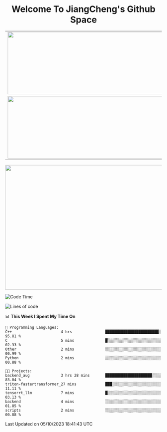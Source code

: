 <h1 align="center">Welcome To JiangCheng's Github Space</h1>

<table align="center" frame="void" rules="none" >
  <tr>
    <td>
      <div align="center"> <img height="200px" width="500px"  src="https://github-readme-stats.vercel.app/api?username=thisjiang&hide_title=true&hide_border=true&layout=compact&show_icons=trueline_height=21&text_color=000&icon_color=000&bg_color=0,ea6161,ffc64d,fffc4d,52fa5a&theme=graywhite" /> </div>
    </td>
    <td>
      <div align="center"> <img height="200px" width="500px" src="https://github-readme-stats.vercel.app/api/top-langs/?username=thisjiang&hide_title=true&hide_border=true&layout=compact&langs_count=6&text_color=000&icon_color=fff&bg_color=0,52fa5a,4dfcff,c64dff&theme=graywhite" /> </div>
    </td>
  </tr>
  <tr>
    <td>
      <div align="center"> <img height="200px" width="500px" src="https://github-readme-streak-stats.herokuapp.com/?user=thisjiang&hide_title=true&hide_border=true&layout=compact&langs_count=6" /> </div>
    </td>
    <td>
      <div align="center"> 
      <a href="https://github.com/" target="_blank"><img style="margin: 10px" src="https://profilinator.rishav.dev/skills-assets/git-scm-icon.svg" alt="Git" height="50" /></a>  
      <a href="https://www.linux.org/" target="_blank"><img style="margin: 10px" src="https://profilinator.rishav.dev/skills-assets/linux-original.svg" alt="Linux" height="50" /></a>  
      <a href="https://www.gnu.org/software/bash/" target="_blank"><img style="margin: 10px" src="https://profilinator.rishav.dev/skills-assets/gnu_bash-icon.svg" alt="Bash" height="50" /></a>  
      </div>
    </td>
  </tr>
</table>

<div align="center"> <img height="400px" width="1000px" src="https://github-readme-activity-graph.cyclic.app/graph?username=thisjiang&theme=react&hide_title=true&hide_border=true&layout=compact&langs_count=6" /> </div></td>

<!--START_SECTION:waka-->
![Code Time](http://img.shields.io/badge/Code%20Time-326%20hrs%2051%20mins-blue)

![Lines of code](https://img.shields.io/badge/From%20Hello%20World%20I%27ve%20Written-602.8%20thousand%20lines%20of%20code-blue)

📊 **This Week I Spent My Time On** 

```text
💬 Programming Languages: 
C++                      4 hrs               ████████████████████████░   95.81 % 
C                        5 mins              █░░░░░░░░░░░░░░░░░░░░░░░░   02.33 % 
Other                    2 mins              ░░░░░░░░░░░░░░░░░░░░░░░░░   00.99 % 
Python                   2 mins              ░░░░░░░░░░░░░░░░░░░░░░░░░   00.88 % 

🐱‍💻 Projects: 
backend_aug              3 hrs 28 mins       █████████████████████░░░░   83.04 % 
triton-fastertransformer_27 mins             ███░░░░░░░░░░░░░░░░░░░░░░   11.11 % 
tensorrt_llm             7 mins              █░░░░░░░░░░░░░░░░░░░░░░░░   03.13 % 
backend                  4 mins              ░░░░░░░░░░░░░░░░░░░░░░░░░   01.85 % 
scripts                  2 mins              ░░░░░░░░░░░░░░░░░░░░░░░░░   00.88 % 
```


 Last Updated on 05/10/2023 18:41:43 UTC
<!--END_SECTION:waka-->
